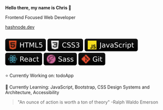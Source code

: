 **Hello there, my name is Chris 🐺**

Frontend Focused Web Developer

[hashnode.dev](https://christopherc819.hashnode.dev)

![HTML5](webdev-icons/html5.svg) ![CSS3](webdev-icons/css3.svg) ![JavaScript](webdev-icons/javascript.svg) ![React.JS](webdev-icons/react.svg) ![SASS](webdev-icons/sass.svg) ![GIT](webdev-icons/git.svg)
---

⭐️ Currently Working on: todoApp

🌱 Currently Learning: JavaScript, Bootstrap, CSS Design Systems and Architecture, Accessibility

> "An ounce of action is worth a ton of theory" -Ralph Waldo Emerson
